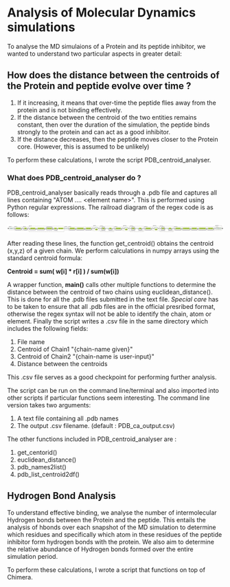 # Analysis of Molecular Dynamics simulations

To analyse the MD simulaions of a Protein and its peptide inhibitor, we wanted to understand two particular aspects in greater detail: 
## How does the distance between the centroids of the Protein and peptide evolve over time ? 
  1. If it increasing, it means that over-time the peptide flies away from the protein and is not binding effectively.
  2. If the distance between the centroid of the two entities remains constant, then over the duration of the simulation, the peptide binds strongly to the protein and can act as a good inhibitor. 
  3. If the distance decreases, then the peptide moves closer to the Protein core. (However, this is assumed to be unlikely) 
  
To perform these calculations, I wrote the script PDB_centroid_analyser. 
 
### What does PDB_centroid_analyser do ?

PDB_centroid_analyser basically reads through a .pdb file and captures all lines containing "ATOM .... \<element name\>". This is performed using Python regular expressions. The railroad diagram of the regex code is as follows: 
  
![Regex Diagram](https://github.com/Anantha-Rao12/Peptides-against-Cerebral-Malaria/blob/master/MD-simulation/MD-results-analysis/regex.svg)

After reading these lines, the function get_centroid() obtains the centroid (x,y,z) of a given chain. We perform calculations in numpy arrays using the standard centroid formula: 

**Centroid = sum( w[i] * r[i] ) / sum(w[i])** 
  
A wrapper function, **main()** calls other multiple functions to determine the distance between the centroid of two chains using euclidean_distance(). This is done for all the .pdb files submitted in the text file. *Special care* has to be taken to ensure that all .pdb files are in the official presribed format, otherwise the regex syntax will not be able to identify the chain, atom or element. Finally the script writes a .csv file in the same directory which includes the following fields:

1. File name 
2. Centroid of Chain1 "{chain-name given}"
3. Centroid of Chain2 "{chain-name is user-input}"
4. Distance between the centroids

This .csv file serves as a good checkpoint for performing further analysis. 

The script can be run on the command line/terminal and also imported into other scripts if particular functions seem interesting. The command line version takes two arguments:
1. A text file containing all .pdb names 
2. The output .csv filename. (default : PDB_ca_output.csv)

The other functions included in PDB_centroid_analyser are : 
1. get_centorid()
2. euclidean_distance()
3. pdb_names2list()
4. pdb_list_centroid2df()

## Hydrogen Bond Analysis

To understand effective binding, we analyse the number of intermolecular Hydrogen bonds between the Protein and the peptide. This entails the analysis of hbonds over each snapshot of the MD simulation to determine which residues and specifically which atom in these residues of the peptide inhibitor form hydrogen bonds with the protein. We also aim to determine the relative abundance of Hydrogen bonds formed over the entire simulation period. 

To perform these calculations, I wrote a script that functions on top of Chimera. 


